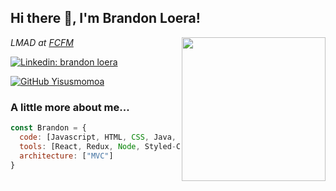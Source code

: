 <h2> Hi there 👋, I'm Brandon Loera!</h2>
<img align='right' src="https://static.wixstatic.com/media/97b295_cb2efad59c0942928d7451e571dc582c~mv2.gif" width="230">
<p><em>LMAD at <a href="https://www.fcfm.uanl.mx">FCFM</a> </em>
</p>

[![Linkedin: brandon loera](https://img.shields.io/badge/-brandon-loera-silva-blue?style=flat-square&logo=Linkedin&logoColor=white&link=https://www.linkedin.com/in/brandon-loera-silva/)](https://www.linkedin.com/in/brandon-loera-silva/)

[![GitHub Yisusmomoa](https://img.shields.io/github/followers/Yisusmomoa?label=follow&style=social)](https://github.com/Yisusmomoa)

### A little more about me...  

```javascript
const Brandon = {
  code: [Javascript, HTML, CSS, Java, Typescript, React, Node, Express, .net, Android, kotlin],
  tools: [React, Redux, Node, Styled-Components, Figma, Sequelize, Android],
  architecture: ["MVC"]
}
```

<!--
**Yisusmomoa/Yisusmomoa** is a ✨ _special_ ✨ repository because its `README.md` (this file) appears on your GitHub profile.

Here are some ideas to get you started:

- 🔭 I’m currently working on ...
- 🌱 I’m currently learning ...
- 👯 I’m looking to collaborate on ...
- 🤔 I’m looking for help with ...
- 💬 Ask me about ...
- 📫 How to reach me: ...
- 😄 Pronouns: ...
- ⚡ Fun fact: ...
-->
